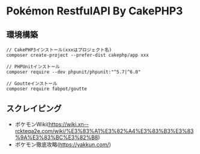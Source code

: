 

# Pokémon RestfulAPI By CakePHP3


## 環境構築

```
// CakePHP3インストール(xxxはプロジェクト名)
composer create-project --prefer-dist cakephp/app xxx

// PHPUnitインストール
composer require --dev phpunit/phpunit:"^5.7|^6.0"

// Goutteインストール
composer require fabpot/goutte
```

## スクレイピング

- ポケモンWiki(https://wiki.xn--rckteqa2e.com/wiki/%E3%83%A1%E3%82%A4%E3%83%B3%E3%83%9A%E3%83%BC%E3%82%B8)
- ポケモン徹底攻略(https://yakkun.com/)